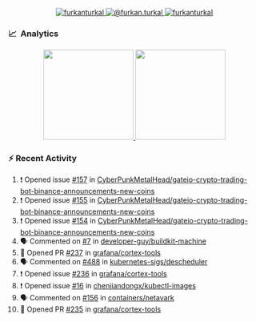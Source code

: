 <p align="center">
  <a href="https://linkedin.com/in/furkanturkal" target="blank">
    <img src="https://img.shields.io/badge/linkedin-%230077B5.svg?&style=for-the-badge&logo=linkedin&logoColor=white" alt="furkanturkal" />
  </a>
  <a href="https://medium.com/@furkan.turkal" target="blank">
    <img src="https://img.shields.io/badge/medium-%2312100E.svg?&style=for-the-badge&logo=medium&logoColor=white" alt="@furkan.turkal" />
  </a>
  <a href="https://twitter.com/furkanturkaI" target="blank">
    <img src="https://img.shields.io/badge/Twitter-1DA1F2?style=for-the-badge&logo=twitter&logoColor=white" alt="furkanturkaI" />
  </a>
</p>

### 📈 &nbsp;Analytics

<p align="center">
  <a href="https://coderstats.net/github/#Dentrax">
    <img height="180em" src="https://github-readme-stats-eight-theta.vercel.app/api?username=Dentrax&show_icons=true&theme=algolia&include_all_commits=true&count_private=true&line_height=26"/>
    <img height="180em" src="https://github-readme-stats-eight-theta.vercel.app/api/top-langs/?username=Dentrax&layout=compact&langs_count=8&theme=algolia&line_height=26"/>
  </a>
</p>

### :zap: Recent Activity

<!--START_SECTION:activity-->
1. ❗️ Opened issue [#157](https://github.com/CyberPunkMetalHead/gateio-crypto-trading-bot-binance-announcements-new-coins/issues/157) in [CyberPunkMetalHead/gateio-crypto-trading-bot-binance-announcements-new-coins](https://github.com/CyberPunkMetalHead/gateio-crypto-trading-bot-binance-announcements-new-coins)
2. ❗️ Opened issue [#155](https://github.com/CyberPunkMetalHead/gateio-crypto-trading-bot-binance-announcements-new-coins/issues/155) in [CyberPunkMetalHead/gateio-crypto-trading-bot-binance-announcements-new-coins](https://github.com/CyberPunkMetalHead/gateio-crypto-trading-bot-binance-announcements-new-coins)
3. ❗️ Opened issue [#154](https://github.com/CyberPunkMetalHead/gateio-crypto-trading-bot-binance-announcements-new-coins/issues/154) in [CyberPunkMetalHead/gateio-crypto-trading-bot-binance-announcements-new-coins](https://github.com/CyberPunkMetalHead/gateio-crypto-trading-bot-binance-announcements-new-coins)
4. 🗣 Commented on [#7](https://github.com/developer-guy/buildkit-machine/issues/7) in [developer-guy/buildkit-machine](https://github.com/developer-guy/buildkit-machine)
5. 💪 Opened PR [#237](https://github.com/grafana/cortex-tools/pull/237) in [grafana/cortex-tools](https://github.com/grafana/cortex-tools)
6. 🗣 Commented on [#488](https://github.com/kubernetes-sigs/descheduler/issues/488) in [kubernetes-sigs/descheduler](https://github.com/kubernetes-sigs/descheduler)
7. ❗️ Opened issue [#236](https://github.com/grafana/cortex-tools/issues/236) in [grafana/cortex-tools](https://github.com/grafana/cortex-tools)
8. ❗️ Opened issue [#16](https://github.com/chenjiandongx/kubectl-images/issues/16) in [chenjiandongx/kubectl-images](https://github.com/chenjiandongx/kubectl-images)
9. 🗣 Commented on [#156](https://github.com/containers/netavark/issues/156) in [containers/netavark](https://github.com/containers/netavark)
10. 💪 Opened PR [#235](https://github.com/grafana/cortex-tools/pull/235) in [grafana/cortex-tools](https://github.com/grafana/cortex-tools)
<!--END_SECTION:activity-->
